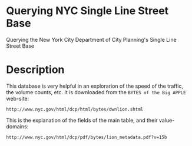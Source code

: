 # Querying NYC Single Line Street Base

Querying the New York City Department of City Planning's Single Line Street Base

# Description

This database is very helpful in an explorarion of the speed of the traffic, the
volume counts, etc. It is downloaded from the `BYTES of the Big APPLE` web-site:

    http://www.nyc.gov/html/dcp/html/bytes/dwnlion.shtml

This is the explanation of the fields of the main table, and their value-domains:

    http://www.nyc.gov/html/dcp/pdf/bytes/lion_metadata.pdf?v=15b


